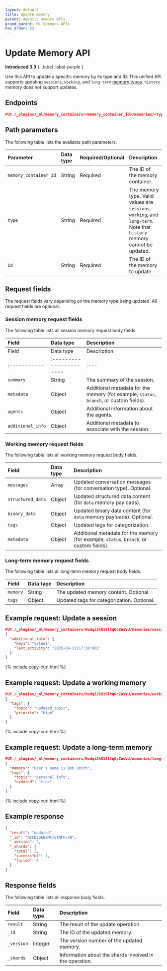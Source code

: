 ```yaml
---
layout: default
title: Update memory
parent: Agentic memory APIs
grand_parent: ML Commons APIs
nav_order: 52
---
```


# Update Memory API
**Introduced 3.3**
{: .label .label-purple }

Use this API to update a specific memory by its type and ID. This unified API supports updating `sessions`, `working`, and `long-term` [memory types]({{site.url}}{{site.baseurl}}/ml-commons-plugin/api/agentic-memory-apis/#memory-types). `history` memory does not support updates.

## Endpoints

```json
PUT /_plugins/_ml/memory_containers/<memory_container_id>/memories/<type>/<id>
```

## Path parameters

The following table lists the available path parameters.

| Parameter | Data type | Required/Optional | Description |
| :--- | :--- | :--- | :--- |
| `memory_container_id` | String | Required | The ID of the memory container. |
| `type` | String | Required | The memory type. Valid values are `sessions`, `working`, and `long-term`. Note that `history` memory cannot be updated. |
| `id` | String | Required | The ID of the memory to update. |

## Request fields

The request fields vary depending on the memory type being updated. All request fields are optional.

### Session memory request fields

The following table lists all session memory request body fields. 

| Field | Data type | Description |
| :--- | :--- | :--- |
| Field      | Data type             | Description |
|:-----------|:----------------------| :--- |
| `summary`  | String                | The summary of the session.
| `metadata` | Object   | Additional metadata for the memory (for example, `status`, `branch`, or custom fields). |
| `agents`   | Object   | Additional information about the agents. |
| `additional_info` | Object | Additional metadata to associate with the session. |

### Working memory request fields

The following table lists all working memory request body fields.

| Field | Data type | Description |
| :--- | :--- | :--- |
| `messages` | Array | Updated conversation messages (for conversation type). Optional. |
| `structured_data` | Object | Updated structured data content (for `data` memory payloads). |
| `binary_data` | Object | Updated binary data content (for `data` memory payloads). Optional.           |
| `tags` | Object | Updated tags for categorization.                       |
| `metadata` | Object  | Additional metadata for the memory (for example, `status`, `branch`, or custom fields).

### Long-term memory request fields

The following table lists all long-term memory request body fields.

| Field | Data type | Description |
| :--- | :--- | :--- |
| `memory` | String | The updated memory content. Optional. |
| `tags` | Object | Updated tags for categorization. Optional. |

## Example request: Update a session

```json
PUT /_plugins/_ml/memory_containers/HudqiJkB1SltqOcZusVU/memories/sessions/N2CDipkB2Mtr6INFFcX8
{
  "additional_info": {
    "key1": "value1",
    "last_activity": "2025-09-15T17:30:00Z"
  }
}
```
{% include copy-curl.html %}

## Example request: Update a working memory

```json
PUT /_plugins/_ml/memory_containers/HudqiJkB1SltqOcZusVU/memories/working/XyEuiJkBeh2gPPwzjYWM
{
  "tags": {
    "topic": "updated_topic",
    "priority": "high"
  }
}
```
{% include copy-curl.html %}

## Example request: Update a long-term memory

```json
PUT /_plugins/_ml/memory_containers/HudqiJkB1SltqOcZusVU/memories/long-term/DcxjTpkBvwXRq366C1Zz
{
  "memory": "User's name is Bob Smith",
  "tags": {
    "topic": "personal info",
    "updated": "true"
  }
}
```
{% include copy-curl.html %}

## Example response

```json
{
  "result": "updated",
  "_id": "N2CDipkB2Mtr6INFFcX8",
  "_version": 2,
  "_shards": {
    "total": 2,
    "successful": 1,
    "failed": 0
  }
}
```

## Response fields

The following table lists all response body fields.

| Field | Data type | Description |
| :--- | :--- | :--- |
| `result` | String | The result of the update operation. |
| `_id` | String | The ID of the updated memory. |
| `_version` | Integer | The version number of the updated memory. |
| `_shards` | Object | Information about the shards involved in the operation. |
